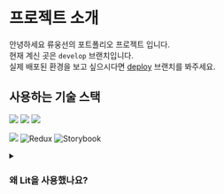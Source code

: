 # 프로젝트 소개

안녕하세요 류웅선의 포트폴리오 프로젝트 입니다.</br>
현재 계신 곳은 `develop` 브랜치입니다.</br>
실제 배포된 환경을 보고 싶으시다면 [deploy](https://github.com/unsnruu/unsnruu.github.io) 브랜치를 봐주세요.

## 사용하는 기술 스택

<div>
  <img src="https://img.shields.io/badge/html5-E34F26?style=for-the-badge&logo=html5&logoColor=white">
  <img src="https://img.shields.io/badge/css-1572B6?style=for-the-badge&logo=css3&logoColor=white">
  <img src="https://img.shields.io/badge/typescript-3178C6?style=for-the-badge&logo=typescript&logoColor=white">
  
<img src="https://img.shields.io/badge/lit-324FFF?style=for-the-badge&logo=lit&logoColor=white"></img>
![Redux](https://img.shields.io/badge/redux-%23593d88.svg?style=for-the-badge&logo=redux&logoColor=white)
![Storybook](https://img.shields.io/badge/-Storybook-FF4785?style=for-the-badge&logo=storybook&logoColor=white)

</div>

<details>
  <summary><h3>왜 Lit을 사용했나요?</h3></summary>
  
  [이슈 9](https://github.com/unsnruu/unsnruu.github.io/issues/9)를 참고해 주세요.

기존에는 별도의 라이브러리를 사용하지 않고 프로젝트를 진행하고 있었습니다.</br>
[types](https://github.com/unsnruu/unsnruu.github.io/tree/legacy/230311/src/types) 폴더에서 _component_ 클래스를 정의하여 컴포넌트를 생성 시 확장하는 방식으로 사용하고 있었습니다.</br>
스타일의 경우 [utils](https://github.com/unsnruu/unsnruu.github.io/tree/legacy/230311/src/utils)의 함수들을 이용해서 정의하였습니다.</br>
(_실제 코드를 보고 싶으시다면 [legacy/230311](https://github.com/unsnruu/unsnruu.github.io/tree/legacy/230311) 브랜치를 확인해 주세요_)</br>

위의 방식이 `lit`이 컴포넌트를 사용하는 방식과 닮았다고 느꼈습니다.</br>

1. Component를 extend 한다 = LitElement를 extend한다
2. *createStyleProps*로 스타일을 정의한다 = css 함수를 사용하여 스타일을 정의한다.
3. _getTemplate_ 메서드를 통해서 렌더링을 한다 = _render_ 메서드를 정의하고 html 함수를 사용해 렌더링을 한다.

하지만 `lit`의 경우 vscode에 plugin을 사용해서 보다 편리하게 작성할 수 있었습니다. </br>
또한 이벤트 핸들러를 부착하기 훨씬 용이하다고 생각했습니다.</br>
따라서 `lit`을 사용하기로 채택하였습니다.

</details>
